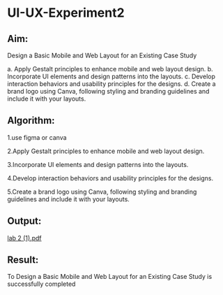 # UI-UX-Experiment2

## Aim:
Design a Basic Mobile and Web Layout for an Existing Case Study

a. Apply Gestalt principles to enhance mobile and web layout design. b. Incorporate UI elements and design patterns into the layouts. c. Develop interaction behaviors and usability principles for the designs. d. Create a brand logo using Canva, following styling and branding guidelines and include it with your layouts.
## Algorithm:
1.use figma or canva 

2.Apply Gestalt principles to enhance mobile and web layout design.

3.Incorporate UI elements and design patterns into the layouts. 

4.Develop interaction behaviors and usability principles for the designs. 

5.Create a brand logo using Canva, following styling and branding guidelines and include it with your layouts.
## Output:
[lab 2 (1).pdf](https://github.com/user-attachments/files/20538371/lab.2.1.pdf)

## Result:
To Design a Basic Mobile and Web Layout for an Existing Case Study is successfully completed
